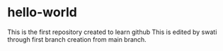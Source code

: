 # hello-world
This is the first repository created to learn github
This is edited by swati through first branch creation from main branch.
